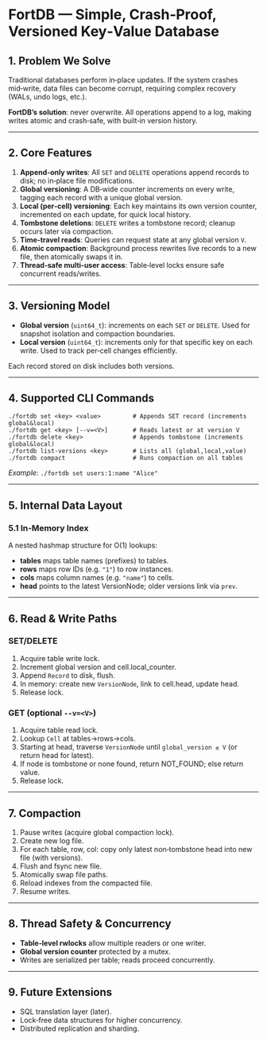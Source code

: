 # FortDB — Simple, Crash‑Proof, Versioned Key‑Value Database

## 1. Problem We Solve

Traditional databases perform in‑place updates. If the system crashes mid‑write, data files can become corrupt, requiring complex recovery (WALs, undo logs, etc.).

**FortDB’s solution**: never overwrite. All operations append to a log, making writes atomic and crash‑safe, with built‑in version history.

---

## 2. Core Features

1. **Append‑only writes**: All `SET` and `DELETE` operations append records to disk; no in‑place file modifications.
2. **Global versioning**: A DB‑wide counter increments on every write, tagging each record with a unique global version.
3. **Local (per‑cell) versioning**: Each key maintains its own version counter, incremented on each update, for quick local history.
4. **Tombstone deletions**: `DELETE` writes a tombstone record; cleanup occurs later via compaction.
5. **Time‑travel reads**: Queries can request state at any global version `V`.
6. **Atomic compaction**: Background process rewrites live records to a new file, then atomically swaps it in.
7. **Thread‑safe multi‑user access**: Table‑level locks ensure safe concurrent reads/writes.

---

## 3. Versioning Model

* **Global version** (`uint64_t`): increments on each `SET` or `DELETE`. Used for snapshot isolation and compaction boundaries.
* **Local version** (`uint64_t`): increments only for that specific key on each write. Used to track per‑cell changes efficiently.

Each record stored on disk includes both versions.

---

## 4. Supported CLI Commands

```
./fortdb set <key> <value>         # Appends SET record (increments global&local)
./fortdb get <key> [--v=<V>]       # Reads latest or at version V
./fortdb delete <key>              # Appends tombstone (increments global&local)
./fortdb list-versions <key>       # Lists all (global,local,value)
./fortdb compact                   # Runs compaction on all tables
```

*Example:* `./fortdb set users:1:name "Alice"`

---

## 5. Internal Data Layout


### 5.1 In‑Memory Index

A nested hashmap structure for O(1) lookups:

* **tables** maps table names (prefixes) to tables.
* **rows** maps row IDs (e.g. `"1"`) to row instances.
* **cols** maps column names (e.g. `"name"`) to cells.
* **head** points to the latest VersionNode; older versions link via `prev`.

---

## 6. Read & Write Paths

### SET/DELETE

1. Acquire table write lock.
2. Increment global version and cell.local\_counter.
3. Append `Record` to disk, flush.
4. In memory: create new `VersionNode`, link to cell.head, update head.
5. Release lock.

### GET (optional `--v=<V>`)

1. Acquire table read lock.
2. Lookup `Cell` at tables→rows→cols.
3. Starting at head, traverse `VersionNode` until `global_version ≤ V` (or return head for latest).
4. If node is tombstone or none found, return NOT\_FOUND; else return value.
5. Release lock.

---

## 7. Compaction

1. Pause writes (acquire global compaction lock).
2. Create new log file.
3. For each table, row, col: copy only latest non‑tombstone head into new file (with versions).
4. Flush and fsync new file.
5. Atomically swap file paths.
6. Reload indexes from the compacted file.
7. Resume writes.

---

## 8. Thread Safety & Concurrency

* **Table‑level rwlocks** allow multiple readers or one writer.
* **Global version counter** protected by a mutex.
* Writes are serialized per table; reads proceed concurrently.

---

## 9. Future Extensions

* SQL translation layer (later).
* Lock‑free data structures for higher concurrency.
* Distributed replication and sharding.
